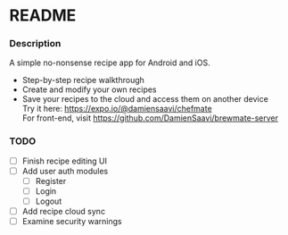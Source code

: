 # README

### Description
A simple no-nonsense recipe app for Android and iOS.
* Step-by-step recipe walkthrough
* Create and modify your own recipes
* Save your recipes to the cloud and access them on another device  
Try it here: https://expo.io/@damiensaavi/chefmate  
For front-end, visit https://github.com/DamienSaavi/brewmate-server

### TODO
- [ ] Finish recipe editing UI
- [ ] Add user auth modules
  - [ ] Register
  - [ ] Login
  - [ ] Logout
- [ ] Add recipe cloud sync
- [ ] Examine security warnings
